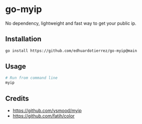 # go-myip
No dependency, lightweight and fast way to get your public ip.

## Installation

```bash
go install https://github.com/edhuardotierrez/go-myip@main
```

## Usage
```bash
# Run from command line
myip
```

## Credits
- https://github.com/ysmood/myip
- https://github.com/fatih/color